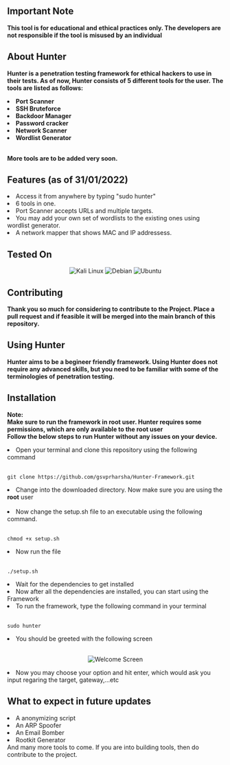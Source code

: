 ## Important Note
<b>This tool is for educational and ethical practices only. The developers are not responsible if the tool is misused by an individual</b>
## About Hunter
<b>Hunter is a penetration testing framework for ethical hackers to use in their tests. As of now, Hunter consists of 5 different tools for the user. The tools are listed as follows:
  <li>Port Scanner</li>
  <li>SSH Bruteforce</li>
  <li>Backdoor Manager</li>
  <li>Password cracker</li>
  <li>Network Scanner</li>
  <li>Wordlist Generator</li><br>
  
More tools are to be added very soon. </b>

## Features (as of 31/01/2022)
<li>Access it from anywhere by typing "sudo hunter"</li>
<li>6 tools in one.</li>
<li>Port Scanner accepts URLs and multiple targets.</li>
<li>You may add your own set of wordlists to the existing ones using wordlist generator.</li>
<li>A network mapper that shows MAC and IP addressess.</li>


## Tested On
<p align="center">
  <img alt="Kali Linux" src="https://img.shields.io/badge/Kali_Linux-557C94?style=for-the-badge&logo=kali-linux&logoColor=white">
  <img alt="Debian" src="https://img.shields.io/badge/Debian-A81D33?style=for-the-badge&logo=debian&logoColor=white">
  <img alt="Ubuntu" src="https://img.shields.io/badge/Ubuntu-E95420?style=for-the-badge&logo=ubuntu&logoColor=white">
</p>



## Contributing
<b>Thank you so much for considering to contribute to the Project. Place a pull request and if feasible it will be merged into the main branch of this repository.</b>

## Using Hunter
<b> Hunter aims to be a begineer friendly framework. Using Hunter does not require any advanced skills, but you need to be familiar with some of the terminologies of penetration testing.</b>

## Installation
<b>Note: <br>Make sure to run the framework in root user. Hunter requires some permissions, which are only available to the root user</b><br>
<b> Follow the below steps to run Hunter without any issues on your device.</b>
<li>Open your terminal and clone this repository using the following command</li><br>

```
git clone https://github.com/gsvprharsha/Hunter-Framework.git
```

<li>Change into the downloaded directory. Now make sure you are using the <b>root</b> user</li><br>
<li>Now change the setup.sh file to an executable using the following command.</li><br>

```
chmod +x setup.sh
```

<li>Now run the file</li><br>

```
./setup.sh
```

<li>Wait for the dependencies to get installed</li>
<li>Now after all the dependencies are installed, you can start using the Framework</li>
<li>To run the framework, type the following command in your terminal</li><br>

```
sudo hunter
```

<li>You should be greeted with the following screen</li><br>
<p align="center">
  <img alt="Welcome Screen" src="https://github.com/gsvprharsha/Hunter-Framework/blob/main/imgs/Hunter%20Welcome%20Screen.png">
</p>

<li>Now you may choose your option and hit enter, which would ask you input regaring the target, gateway,...etc</li>

## What to expect in future updates
<li>A anonymizing script</li>
<li>An ARP Spoofer</li>
<li>An Email Bomber</li>
<li>Rootkit Generator</li>
And many more tools to come. If you are into building tools, then do contribute to the project.
